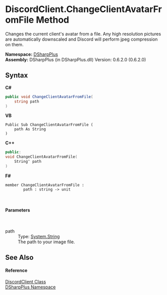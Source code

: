 # DiscordClient.ChangeClientAvatarFromFile Method 
 

Changes the current client's avatar from a file. Any high resolution pictures are automatically downscaled and Discord will perform jpeg compression on them.

**Namespace:**&nbsp;<a href="503971eb-de5e-a570-9922-de9500a9b1cc">DSharpPlus</a><br />**Assembly:**&nbsp;DSharpPlus (in DSharpPlus.dll) Version: 0.6.2.0 (0.6.2.0)

## Syntax

**C#**<br />
``` C#
public void ChangeClientAvatarFromFile(
	string path
)
```

**VB**<br />
``` VB
Public Sub ChangeClientAvatarFromFile ( 
	path As String
)
```

**C++**<br />
``` C++
public:
void ChangeClientAvatarFromFile(
	String^ path
)
```

**F#**<br />
``` F#
member ChangeClientAvatarFromFile : 
        path : string -> unit 

```

<br />

#### Parameters
&nbsp;<dl><dt>path</dt><dd>Type: <a href="http://msdn2.microsoft.com/en-us/library/s1wwdcbf" target="_blank">System.String</a><br />The path to your image file.</dd></dl>

## See Also


#### Reference
<a href="8f8cbf24-03e9-53cc-389f-2ba10a699065">DiscordClient Class</a><br /><a href="503971eb-de5e-a570-9922-de9500a9b1cc">DSharpPlus Namespace</a><br />